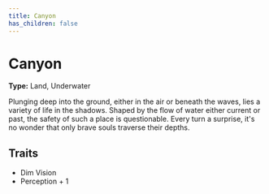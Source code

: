 ```yaml
---
title: Canyon
has_children: false
---
```


# Canyon

**Type:** Land, Underwater

Plunging deep into the ground, either in the air or beneath the waves, lies a variety of life in the shadows. Shaped by the flow of water either current or past, the safety of such a place is questionable. Every turn a surprise, it's no wonder that only brave souls traverse their depths.

## Traits

* Dim Vision
* Perception + 1
